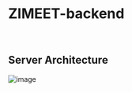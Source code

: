 # ZIMEET-backend

<br> 

## Server Architecture 

![image](https://github.com/user-attachments/assets/6870f9ac-45ef-4588-991a-fae828c7a568)
